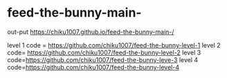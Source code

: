 # feed-the-bunny-main-
out-put https://chiku1007.github.io/feed-the-bunny-main-/

level 1 code = https://github.com/chiku1007/feed-the-bunny-level-1
level 2 code= https://github.com/chiku1007/feed-the-bunny-level-2
level 3 code=https://github.com/chiku1007/feed-the-bunny-leve-3
level 4 code=https://github.com/chiku1007/feed-the-bunny-level-4
